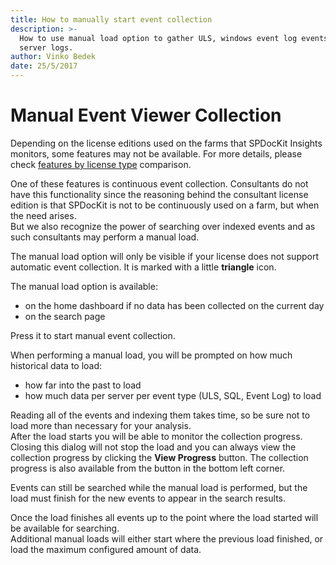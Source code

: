 ```yaml
---
title: How to manually start event collection
description: >-
  How to use manual load option to gather ULS, windows event log events and sql
  server logs.
author: Vinko Bedek
date: 25/5/2017
---
```


# Manual Event Viewer Collection

Depending on the license editions used on the farms that SPDocKit Insights monitors, some features may not be available. For more details, please check [features by license type](https://www.spdockit.com/orders) comparison.

One of these features is continuous event collection. Consultants do not have this functionality since the reasoning behind the consultant license edition is that SPDocKit is not to be continuously used on a farm, but when the need arises.  
But we also recognize the power of searching over indexed events and as such consultants may perform a manual load.

The manual load option will only be visible if your license does not support automatic event collection. It is marked with a little **triangle** icon.

The manual load option is available:

* on the home dashboard if no data has been collected on the current day
* on the search page 

Press it to start manual event collection.

When performing a manual load, you will be prompted on how much historical data to load:

* how far into the past to load
* how much data per server per event type \(ULS, SQL, Event Log\) to load

Reading all of the events and indexing them takes time, so be sure not to load more than necessary for your analysis.  
After the load starts you will be able to monitor the collection progress. Closing this dialog will not stop the load and you can always view the collection progress by clicking the **View Progress** button. The collection progress is also available from the button in the bottom left corner.

Events can still be searched while the manual load is performed, but the load must finish for the new events to appear in the search results.

Once the load finishes all events up to the point where the load started will be available for searching.  
Additional manual loads will either start where the previous load finished, or load the maximum configured amount of data.

